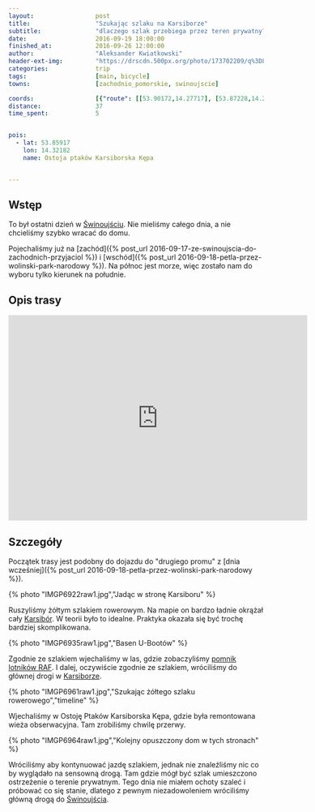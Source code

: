 ```yaml
---
layout:                 post
title:                  "Szukając szlaku na Karsiborze"
subtitle:               "dlaczego szlak przebiega przez teren prywatny?"
date:                   2016-09-19 18:00:00
finished_at:            2016-09-26 12:00:00
author:                 "Aleksander Kwiatkowski"
header-ext-img:         "https://drscdn.500px.org/photo/173702209/q%3D80_m%3D2000/a8db9f45feeaa66629a951bcb7c056fe"
categories:             trip
tags:                   [main, bicycle]
towns:                  [zachodnio_pomorskie, swinoujscie]

coords:                 [{"route": [[53.90172,14.27717], [53.87228,14.28764], [53.87122,14.28481], [53.86049,14.28923], [53.85624,14.28610], [53.85208,14.28631], [53.85127,14.29357], [53.85292,14.30039], [53.84127,14.31653], [53.84616,14.31884], [53.85041,14.31258], [53.85338,14.31764], [53.85408,14.32897], [53.84667,14.33983], [53.84201,14.34009]], "type": "bicycle"}]
distance:               37
time_spent:             5


pois:
  - lat: 53.85917
    lon: 14.32182
    name: Ostoja ptaków Karsiborska Kępa


---
```


[wiki-swinoujscie]: https://pl.wikipedia.org/wiki/%C5%9Awinouj%C5%9Bcie
[wiki-karsibór-wyspa]: https://pl.wikipedia.org/wiki/Karsib%C3%B3r_(wyspa)
[wiki-raf]:https://pl.wikipedia.org/wiki/Pomnik_lotnik%C3%B3w_RAF_w_%C5%9Awinouj%C5%9Bciu
[wiki-karsibor]: https://pl.wikipedia.org/wiki/Karsib%C3%B3r_(%C5%9Awinouj%C5%9Bcie)


Wstęp
-----

To był ostatni dzień w [Świnoujściu][wiki-swinoujscie]. Nie mieliśmy całego dnia,
a nie chcieliśmy szybko wracać do domu.

Pojechaliśmy już na [zachód]({% post_url 2016-09-17-ze-swinoujscia-do-zachodnich-przyjaciol %})
i [wschód]({% post_url 2016-09-18-petla-przez-wolinski-park-narodowy %}).
Na północ jest morze, więc zostało nam do wyboru tylko kierunek na południe.

Opis trasy
----------

<iframe height='405' width='590' frameborder='0' allowtransparency='true' scrolling='no' src='https://www.strava.com/activities/718549438/embed/e586202b6fc28af739ee6d9d9e1e182bc62a9fe0'></iframe>

Szczegóły
---------

Początek trasy jest podobny do dojazdu do "drugiego promu" z
[dnia wcześniej]({% post_url 2016-09-18-petla-przez-wolinski-park-narodowy %}).

{% photo "IMGP6922raw1.jpg","Jadąc w stronę Karsiboru" %}

Ruszyliśmy żółtym szlakiem rowerowym. Na mapie on bardzo ładnie okrążał
cały [Karsibór][wiki-karsibór-wyspa]. W teorii było to idealne. Praktyka okazała
się być trochę bardziej skomplikowana.

{% photo "IMGP6935raw1.jpg","Basen U-Bootów" %}

Zgodnie ze szlakiem wjechaliśmy w las, gdzie zobaczyliśmy
[pomnik lotników RAF][wiki-raf]. I dalej, oczywiście zgodnie ze szlakiem,
wróciliśmy do głównej drogi w [Karsiborze][wiki-karsibor].

{% photo "IMGP6961raw1.jpg","Szukając żółtego szlaku rowerowego","timeline" %}


Wjechaliśmy w Ostoję Ptaków Karsiborska Kępa, gdzie była remontowana
wieża obserwacyjna. Tam zrobiliśmy chwilę przerwy.

{% photo "IMGP6964raw1.jpg","Kolejny opuszczony dom w tych stronach" %}


Wróciliśmy aby kontynuować jazdę szlakiem, jednak nie znaleźliśmy nic co by wyglądało
na sensowną drogą. Tam gdzie mógł być szlak umieszczono ostrzeżenie o terenie prywatnym.
Tego dnia nie miałem ochoty szaleć i próbować co się stanie, dlatego z pewnym
niezadowoleniem wróciliśmy główną drogą do [Świnoujścia][wiki-swinoujscie].
